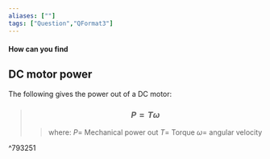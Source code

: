 ```yaml
---
aliases: [""]
tags: ["Question","QFormat3"]
---
```


#### How can you find
## DC motor power

The following gives the power out of a DC motor:

> ### $$ P = T\omega $$ 
>> where:
>> $P=$ Mechanical power out
>> $T=$ Torque
>> $\omega=$ angular velocity

^793251

